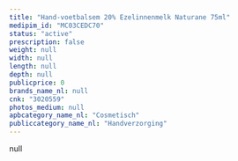 ```yaml
---
title: "Hand-voetbalsem 20% Ezelinnenmelk Naturane 75ml"
medipim_id: "MC03CEDC70"
status: "active"
prescription: false
weight: null
width: null
length: null
depth: null
publicprice: 0
brands_name_nl: null
cnk: "3020559"
photos_medium: null
apbcategory_name_nl: "Cosmetisch"
publiccategory_name_nl: "Handverzorging"
---
```

null
